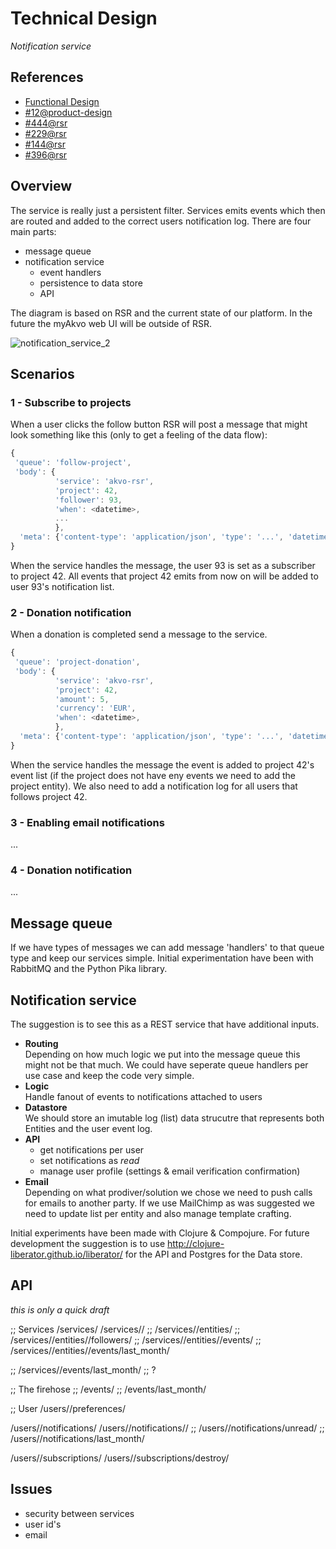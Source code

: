 # Technical Design
*Notification service*

## References
- [Functional Design](https://github.com/akvo/akvo-product-design/blob/master/RSR/Features/12-ActionBasedNotifications/FunctionalDesign/ActionBasedNotifications.md)
- [#12@product-design](https://github.com/akvo/akvo-product-design/issues/12)
- [#444@rsr](https://github.com/akvo/akvo-rsr/issues/444)
- [#229@rsr](https://github.com/akvo/akvo-rsr/issues/229)
- [#144@rsr](https://github.com/akvo/akvo-rsr/issues/144)
- [#396@rsr](https://github.com/akvo/akvo-rsr/issues/396)


## Overview
The service is really just a persistent filter. Services emits events which then are routed and added to the correct users notification log. There are four main parts:
- message queue
- notification service
	- event handlers
	- persistence to data store
	- API

The diagram is based on RSR and the current state of our platform. In the future the myAkvo web UI will be outside of RSR.

![notification_service_2](https://f.cloud.github.com/assets/31837/2193228/7fe172f8-9879-11e3-9dde-b449a2f741b2.png)


## Scenarios

### 1 - Subscribe to projects
When a user clicks the follow button RSR will post a message that might look something like this (only to get a feeling of the data flow):

```javascript
{
 'queue': 'follow-project',
 'body': {
 		  'service': 'akvo-rsr',
 		  'project': 42,
          'follower': 93,
          'when': <datetime>,
          ...
          },
  'meta': {'content-type': 'application/json', 'type': '...', 'datetime': '?'}
}
```

When the service handles the message, the user 93 is set as a subscriber to project 42. All events that project 42 emits from now on will be added to user 93's notification list.


### 2 - Donation notification
When a donation is completed send a message to the service.

```javascript
{
 'queue': 'project-donation',
 'body': {
 		  'service': 'akvo-rsr',
 		  'project': 42,
 		  'amount': 5,
 		  'currency': 'EUR',
 		  'when': <datetime>,
          },
  'meta': {'content-type': 'application/json', 'type': '...', 'datetime': '?'}
}
```

When the service handles the message the event is added to project 42's event list (if the project does not have eny events we need to add the project entity). We also need to add a notification log for all users that follows project 42.


### 3 - Enabling email notifications
...

### 4 - Donation notification
...


## Message queue
If we have types of messages we can add message 'handlers' to that queue type and keep our services simple. Initial experimentation have been with RabbitMQ and the Python Pika library. 


## Notification service
The suggestion is to see this as a REST service that have additional inputs. 

- **Routing**  
  Depending on how much logic we put into the message queue this might not be that much. We could have seperate queue handlers per use case and keep the code very simple.
- **Logic**  
  Handle fanout of events to notifications attached to users
- **Datastore**  
  We should store an imutable log (list) data strucutre that represents both Entities and the user event log.
- **API**  
  - get notifications per user
  - set notifications as *read*
  - manage user profile (settings & email verification confirmation)
- **Email**  
  Depending on what prodiver/solution we chose we need to push calls for emails to another party. If we use MailChimp as was suggested we need to update list per entity and also manage template crafting.

Initial experiments have been made with Clojure & Compojure. For future development the suggestion is to use http://clojure-liberator.github.io/liberator/ for the API and Postgres for the Data store. 


## API
*this is only a quick draft*

;; Services
/services/
/services/<id>/
;; /services/<id>/entities/
;; /services/<id>/entities/<id>/followers/
;; /services/<id>/entities/<id>/events/
;; /services/<id>/entities/<id>/events/last_month/

;; /services/<id>/events/last_month/ ;; ?

;; The firehose
;; /events/
;; /events/last_month/

;; User
/users/<id>/preferences/

/users/<id>/notifications/
/users/<id>/notifications/<id>/
;; /users/<id>/notifications/unread/
;; /users/<id>/notifications/last_month/

/users/<id>/subscriptions/
/users/<id>/subscriptions/destroy/

## Issues
- security between services
- user id's
- email






